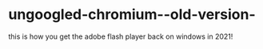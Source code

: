 # ungoogled-chromium--old-version-
 this is how you get the adobe flash player back on windows in 2021!
